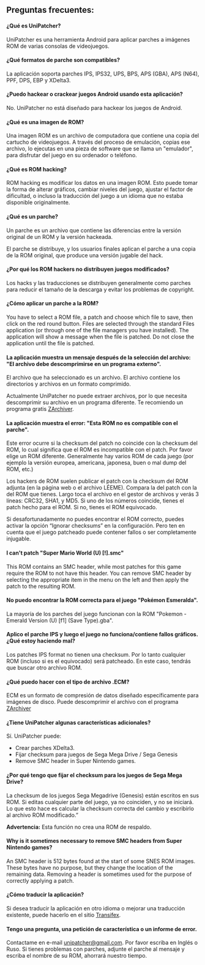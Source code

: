 ## Preguntas frecuentes:

#### ¿Qué es UniPatcher?

UniPatcher es una herramienta Android para aplicar parches a imágenes ROM de varias consolas de videojuegos.

#### ¿Qué formatos de parche son compatibles?

La aplicación soporta parches IPS, IPS32, UPS, BPS, APS (GBA), APS (N64), PPF, DPS, EBP y XDelta3.

#### ¿Puedo hackear o crackear juegos Android usando esta aplicación?

No. UniPatcher no está diseñado para hackear los juegos de Android.

#### ¿Qué es una imagen de ROM?

Una imagen ROM es un archivo de computadora que contiene una copia del cartucho de videojuegos. A través del proceso de emulación, copias ese archivo, lo ejecutas en una pieza de software que se llama un "emulador", para disfrutar del juego en su ordenador o teléfono.

#### ¿Qué es ROM hacking?

ROM hacking es modificar los datos en una imagen ROM. Esto puede tomar la forma de alterar gráficos, cambiar niveles del juego, ajustar el factor de dificultad, o incluso la traducción del juego a un idioma que no estaba disponible originalmente.

#### ¿Qué es un parche?

Un parche es un archivo que contiene las diferencias entre la versión original de un ROM y la versión hackeada.

El parche se distribuye, y los usuarios finales aplican el parche a una copia de la ROM original, que produce una versión jugable del hack.

#### ¿Por qué los ROM hackers no distribuyen juegos modificados?

Los hacks y las traducciones se distribuyen generalmente como parches para reducir el tamaño de la descarga y evitar los problemas de copyright.

#### ¿Cómo aplicar un parche a la ROM?

You have to select a ROM file, a patch and choose which file to save, then click on the red round button. Files are selected through the standard Files application (or through one of the file managers you have installed). The application will show a message when the file is patched. Do not close the application until the file is patched.

#### La aplicación muestra un mensaje después de la selección del archivo: "El archivo debe descomprimirse en un programa externo".

El archivo que ha seleccionado es un archivo. El archivo contiene los directorios y archivos en un formato comprimido.

Actualmente UniPatcher no puede extraer archivos, por lo que necesita descomprimir su archivo en un programa diferente. Te recomiendo un programa gratis [ZArchiver](https://play.google.com/store/apps/details?id=ru.zdevs.zarchiver).

#### La aplicación muestra el error: "Esta ROM no es compatible con el parche".

Este error ocurre si la checksum del patch no coincide con la checksum del ROM, lo cual significa que el ROM es incompatible con el patch. Por favor elige un ROM diferente. Generalmente hay varios ROM de cada juego (por ejemplo la versión europea, americana, japonesa, buen o mal dump del ROM, etc.)

Los hackers de ROM suelen publicar el patch con la checksum del ROM adjunta (en la página web o el archivo LÉEME). Compara la del patch con la del ROM que tienes. Largo toca el archivo en el gestor de archivos y verás 3 líneas: CRC32, SHA1, y MD5. Si uno de los números coincide, tienes el patch hecho para el ROM.  Si no, tienes el ROM equivocado.

Si desafortunadamente no puedes encontrar el ROM correcto, puedes activar la opción “Ignorar checksums” en la configuración. Pero ten en cuenta que el juego patcheado puede contener fallos o ser completamente injugable.

#### I can't patch "Super Mario World (U) [!].smc"

This ROM contains an SMC header, while most patches for this game require the ROM to not have this header. You can remove SMC header by selecting the appropriate item in the menu on the left and then apply the patch to the resulting ROM.

#### No puedo encontrar la ROM correcta para el juego "Pokémon Esmeralda".

La mayoría de los parches del juego funcionan con la ROM "Pokemon - Emerald Version (U) \[f1\] (Save Type).gba".

#### Aplico el parche IPS y luego el juego no funciona/contiene fallos gráficos. ¿Qué estoy haciendo mal?

Los patches IPS format no tienen una checksum. Por lo tanto cualquier ROM (incluso si es el equivocado) será patcheado. En este caso, tendrás que buscar otro archivo ROM.

#### ¿Qué puedo hacer con el tipo de archivo .ECM?

ECM es un formato de compresión de datos diseñado específicamente para imágenes de disco. Puede descomprimir el archivo con el programa [ZArchiver](https://play.google.com/store/apps/details?id=ru.zdevs.zarchiver)

#### ¿Tiene UniPatcher algunas características adicionales?

Sí. UniPatcher puede:

- Crear parches XDelta3.
- Fijar checksum para juegos de Sega Mega Drive / Sega Genesis
- Remove SMC header in Super Nintendo games.

#### ¿Por qué tengo que fijar el checksum para los juegos de Sega Mega Drive?

La checksum de los juegos Sega Megadrive (Genesis) están escritos en sus ROM. Si editas cualquier parte del juego, ya no coinciden, y no se iniciará. Lo que esto hace es calcular la checksum correcta del cambio y escribirlo al archivo ROM modificado.”

**Advertencia:** Esta función no crea una ROM de respaldo.

#### Why is it sometimes necessary to remove SMC headers from Super Nintendo games?

An SMC header is 512 bytes found at the start of some SNES ROM images. These bytes have no purpose, but they change the location of the remaining data. Removing a header is sometimes used for the purpose of correctly applying a patch.

#### ¿Cómo traducir la aplicación?

Si desea traducir la aplicación en otro idioma o mejorar una traducción existente, puede hacerlo en el sitio [Transifex](https://www.transifex.com/unipatcher/unipatcher/dashboard/).

#### Tengo una pregunta, una petición de característica o un informe de error.

Contactame en e-mail <unipatcher@gmail.com>. Por favor escriba en Inglés o Ruso. Si tienes problemas con parches, adjunte el parche al mensaje y escriba el nombre de su ROM, ahorrará nuestro tiempo.